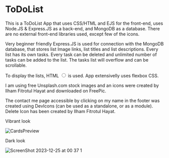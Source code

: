 <h1>ToDoList</h1>
This is a ToDoList App that uses CSS/HTML and EJS for the front-end, uses Node.JS & Express.JS as a back-end, and MongoDB as a database. There are no external front-end libraries used, except few of the icons.

Very beginner friendly Express.JS is used for connection with the MongoDB database, that stores list Image links, list titles and list descriptions. Every list has its own tasks. Every task can be deleted and unlimited number of tasks can be added to the list. The tasks list will overflow and can be scrollable.

To display the lists, HTML <input type="radio"> is used. App extensivelly uses flexbox CSS.

I am using free Unsplash.com stock images and an icons were created by Ilham Fitrotul Hayat and downloaded on FreePic.

The contact me page accessible by clicking on my name in the footer was created using DevIcons (can be used as a standalone, or as a module).
Delete Icon has been created by Ilham Fitrotul Hayat.

<p>Vibrant look</p>

![CardsPreview](https://github.com/NF-7/ToDoList-With-Mongoose/assets/101887698/d0742f07-5741-48d7-b7a1-df314b2002ce)

<p>Dark look</p>

![ScreenShot 2023-12-25 at 00 37 1](https://github.com/NF-7/ToDoList-With-Mongoose/assets/101887698/3077d13f-729f-4476-93ae-8c0e870d3166)